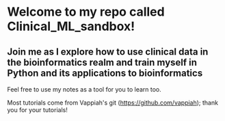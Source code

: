 # Welcome to my repo called Clinical_ML_sandbox!
## Join me as I explore how to use clinical data in the bioinformatics realm and train myself in Python and its applications to bioinformatics
Feel free to use my notes as a tool for you to learn too.

Most tutorials come from Vappiah's git (https://github.com/vappiah); thank you for your tutorials!
